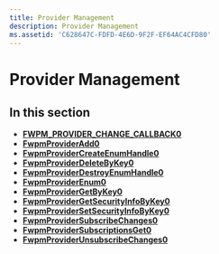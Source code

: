 ```yaml
---
title: Provider Management
description: Provider Management
ms.assetid: 'C628647C-FDFD-4E6D-9F2F-EF64AC4CFD80'
---
```


# Provider Management

## In this section

-   [**FWPM\_PROVIDER\_CHANGE\_CALLBACK0**](fwpm-provider-change-callback0-func.md)
-   [**FwpmProviderAdd0**](fwpmprovideradd0-func.md)
-   [**FwpmProviderCreateEnumHandle0**](fwpmprovidercreateenumhandle0-func.md)
-   [**FwpmProviderDeleteByKey0**](fwpmproviderdeletebykey0-func.md)
-   [**FwpmProviderDestroyEnumHandle0**](fwpmproviderdestroyenumhandle0-func.md)
-   [**FwpmProviderEnum0**](fwpmproviderenum0-func.md)
-   [**FwpmProviderGetByKey0**](fwpmprovidergetbykey0-func.md)
-   [**FwpmProviderGetSecurityInfoByKey0**](fwpmprovidergetsecurityinfobykey0-func.md)
-   [**FwpmProviderSetSecurityInfoByKey0**](fwpmprovidersetsecurityinfobykey0-func.md)
-   [**FwpmProviderSubscribeChanges0**](fwpmprovidersubscribechanges0-func.md)
-   [**FwpmProviderSubscriptionsGet0**](fwpmprovidersubscriptionsget0-func.md)
-   [**FwpmProviderUnsubscribeChanges0**](fwpmproviderunsubscribechanges0-func.md)

 

 




